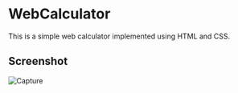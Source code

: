 # WebCalculator

This is a simple web calculator implemented using HTML and CSS.

## Screenshot

![Capture](https://user-images.githubusercontent.com/55167653/79410916-99ffd880-7f6f-11ea-9c3b-1060b6632bd3.PNG)


